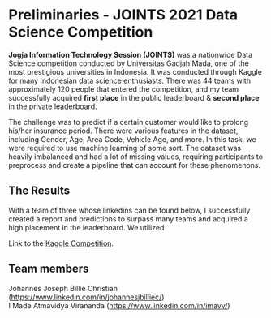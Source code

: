 # Preliminaries - JOINTS 2021 Data Science Competition

**Jogja Information Technology Session (JOINTS)** was a nationwide Data Science competition conducted by Universitas Gadjah Mada, one of the most prestigious universities in Indonesia. It was conducted through Kaggle for many Indonesian data science enthusiasts. There was 44 teams with approximately 120 people that entered the competition, and my team successfully acquired **first place** in the public leaderboard & **second place** in the private leaderboard.

The challenge was to predict if a certain customer would like to prolong his/her insurance period. There were various features in the dataset, including Gender, Age, Area Code, Vehicle Age, and more. In this task, we were required to use machine learning of some sort. The dataset was heavily imbalanced and had a lot of missing values, requiring participants to preprocess and create a pipeline that can account for these phenomenons.

## The Results
With a team of three whose linkedins can be found below, I successfully created a report and predictions to surpass many teams and acquired a high placement in the leaderboard. We utilized 

Link to the [Kaggle Competition].

## Team members
Johannes Joseph Billie Christian (https://www.linkedin.com/in/johannesjbilliec/)<br/>
I Made Atmavidya Virananda (https://www.linkedin.com/in/imavv/)<br/>

[Kaggle Competition]:https://www.kaggle.com/c/penyisihan-joints2021/overview
